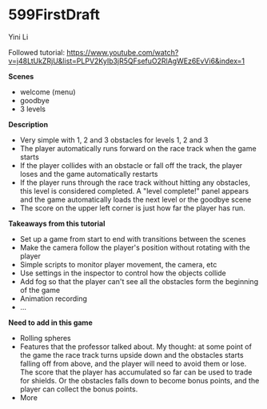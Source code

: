 # 599FirstDraft
Yini Li

Followed tutorial: https://www.youtube.com/watch?v=j48LtUkZRjU&list=PLPV2KyIb3jR5QFsefuO2RlAgWEz6EvVi6&index=1 

**Scenes**
* welcome (menu)
* goodbye
* 3 levels

**Description**
* Very simple with 1, 2 and 3 obstacles for levels 1, 2 and 3
* The player automatically runs forward on the race track when the game starts
* If the player collides with an obstacle or fall off the track, the player loses and the game automatically restarts
* If the player runs through the race track without hitting any obstacles, this level is considered completed. A "level complete!" panel appears and the game automatically loads the next level or the goodbye scene
* The score on the upper left corner is just how far the player has run.

**Takeaways from this tutorial**
* Set up a game from start to end with transitions between the scenes
* Make the camera follow the player's position without rotating with the player
* Simple scripts to monitor player movement, the camera, etc
* Use settings in the inspector to control how the objects collide
* Add fog so that the player can't see all the obstacles form the beginning of the game
* Animation recording
* ...

**Need to add in this game**
* Rolling spheres
* Features that the professor talked about. My thought: at some point of the game the race track turns upside down and the obstacles starts falling off from above, and the player will need to avoid them or lose. The score that the player has accumulated so far can be used to trade for shields. Or the obstacles falls down to become bonus points, and the player can collect the bonus points.
* More
